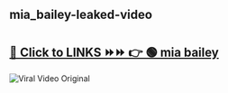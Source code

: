 
 ## mia_bailey-leaked-video 

# <h2><a href="https://clipsfans.com/mia_bailey&ref=git">🔗 Click to LINKS ⏩⏩ 👉 🟢 mia bailey </a></h2>

<a href="https://clipsfans.com/mia_bailey&ref=git" rel="nofollow" data-target="animated-image.originalLink"><img src="https://i.ibb.co.com/xMMVF88/686577567.gif" alt="Viral Video Original" style="max-width: 100%; display: inline-block;" data-target="animated-image.originalImage"></a>
